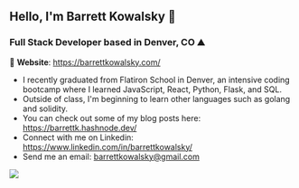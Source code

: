 ## Hello, I'm Barrett Kowalsky 👋
### Full Stack Developer based in Denver, CO ⛰️
🔗 **Website**: https://barrettkowalsky.com/

<!--
**barrettk8090/barrettk8090** is a ✨ _special_ ✨ repository because its `README.md` (this file) appears on your GitHub profile.

Here are some ideas to get you started:

- 🔭 I’m currently working on ...
- 🌱 I’m currently learning ...
- 👯 I’m looking to collaborate on ...
- 🤔 I’m looking for help with ...
- 💬 Ask me about ...
- 📫 How to reach me: ...
- 😄 Pronouns: ...
- ⚡ Fun fact: ...
-->

- I recently graduated from Flatiron School in Denver, an intensive coding bootcamp where I learned JavaScript, React, Python, Flask, and SQL.
- Outside of class, I'm beginning to learn other languages such as golang and solidity. 
- You can check out some of my blog posts here: https://barrettk.hashnode.dev/
- Connect with me on Linkedin: https://www.linkedin.com/in/barrettkowalsky/
- Send me an email: barrettkowalsky@gmail.com

![](https://komarev.com/ghpvc/?username=barrettk8090)
